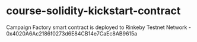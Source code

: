 # course-solidity-kickstart-contract

Campaign Factory smart contract is deployed to Rinkeby Testnet Network - 0x4020A6Ac2186f0273d6E84CB14e7CaEc8AB9615a
